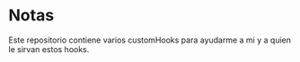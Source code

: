 # Notas

Este repositorio contiene varios customHooks para ayudarme a mi y a quien le sirvan estos hooks.
